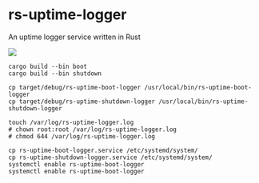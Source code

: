 # rs-uptime-logger
An uptime logger service written in Rust
<p align="left">
  <a href="https://github.com/artonix101/rs-uptime-logger/blob/main/LICENSE">
    <img src="https://img.shields.io/github/license/artonix101/rs-uptime-logger" />
  </a>
</p>

```
cargo build --bin boot
cargo build --bin shutdown

cp target/debug/rs-uptime-boot-logger /usr/local/bin/rs-uptime-boot-logger
cp target/debug/rs-uptime-shutdown-logger /usr/local/bin/rs-uptime-shutdown-logger

touch /var/log/rs-uptime-logger.log
# chown root:root /var/log/rs-uptime-logger.log
# chmod 644 /var/log/rs-uptime-logger.log

cp rs-uptime-boot-logger.service /etc/systemd/system/
cp rs-uptime-shutdown-logger.service /etc/systemd/system/
systemctl enable rs-uptime-boot-logger
systemctl enable rs-uptime-boot-logger
```
